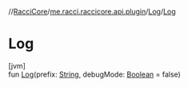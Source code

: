 //[RacciCore](../../../index.md)/[me.racci.raccicore.api.plugin](../index.md)/[Log](index.md)/[Log](-log.md)

# Log

[jvm]\
fun [Log](-log.md)(prefix: [String](https://kotlinlang.org/api/latest/jvm/stdlib/kotlin/-string/index.html), debugMode: [Boolean](https://kotlinlang.org/api/latest/jvm/stdlib/kotlin/-boolean/index.html) = false)
